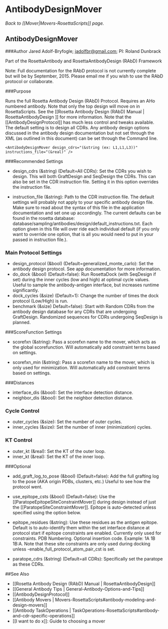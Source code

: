 # AntibodyDesignMover
*Back to [[Mover|Movers-RosettaScripts]] page.*
## AntibodyDesignMover

###Author
Jared Adolf-Bryfogle; jadolfbr@gmail.com; 
PI: Roland Dunbrack

Part of the RosettaAntibody and RosettaAntibodyDesign (RAbD) Framework

Note: Full documentation for the RAbD protocol is not currently complete but will be by September, 2015.  Please email me if you wish to use the RAbD protocol or collaborate. 

<!--- BEGIN_INTERNAL -->
###Purpose

Runs the full Rosetta Antibody Design (RAbD) Protocol.  Requires an AHo numbered antibody. Note that only the top design will move on in RosettaScripts.  See the [[Rosetta Antibody Design (RAbD) Manual | RosettaAntibodyDesign ]] for more information.  Note that the [[AntibodyDesignProtocol]] has much less control and tweaks available. The default setting is to design all CDRs.  Any antibody design options discussed in the antibody design documentation but not set through the XML (as outlined in this document) can be set through the Command line.


```
<AntibodyDesignMover design_cdrs="(&string (ex: L1,L1,L3))" instructions_file="(&real)" />
```

###Recommended Settings

-   design_cdrs (&string) (Default=All CDRs): Set the CDRs you wish to design.  This will both GraftDesign and SeqDesign the CDRs.  This can also be set in the CDR instruction file. Setting it in this option overrides the instruction file.

-   instruction_file (&string): Path to the CDR instruction file.  The default settings will probably not apply to your specific antibody design file.  Make sure to read about the syntax of this file in the application documentation and set one up accordingly.  The current defaults can be found in the rosetta database: database/sampling/antibodies/design/default_instructions.txt.  Each option given in this file will over ride each individual default (if you only want to override one option, that is all you would need to put in your passed in instruction file.).


### Main Protocol Settings
-   design_protocol (&bool) (Default=generalized_monte_carlo): Set the antibody design protocol.  See app documentation for more information.
-   do_dock (&bool) (Default=false): Run RosettaDock (with SeqDesign if set) during the inner cycles (low and high) at optimal cycle values.  Useful to sample the antibody-antigen interface, but increases runtime significantly.
-   dock_cycles (&size) (Default=1): Change the number of times the dock protocol (Low/High) is run.
-   benchmark (&size) Default=false): Start with Random CDRs from the antibody design database for any CDRs that are undergoing GraftDesign.  Randomized sequences for CDRs undergoing SeqDesign is planned.

###ScoreFunction Settings

-   scorefxn (&string): Pass a scorefxn name to the mover, which acts as the global scorefunction.  Will automatically add constraint terms based on settings.

-   scorefxn_min (&string): Pass a scorefxn name to the mover, which is only used for minimization.  Will automatically add constraint terms based on settings.

###Distances

-   interface_dis (&bool): Set the interface detection distance.
-   neighbor_dis (&bool): Set the neighbor detection distance.

### Cycle Control

-   outer_cycles (&size): Set the number of outer cycles.
-   inner_cycles (&size): Set the number of inner (minimization) cycles.

### KT Control
-   outer_kt (&real): Set the KT of the outer loop.
-   inner_kt (&real): Set the KT of the inner loop.


###Optional
-   add_graft_log_to_pose (&bool) (Default=false): Add the full grafting log to the pose (AKA origin PDBs, clusters, etc.)  Useful to see how the protocol went.

-   use_epitope_csts (&bool) (Default=false): Use the [[ParatopeEpitopeSiteConstraintMover]] during design instead of just the [[ParatopeSiteConstraintMover]].  Epitope is auto-detected unless specified using the option below.
-   epitope_residues (&string): Use these residues as the antigen epitope.  Default is to auto-identify them within the set interface distance at protocol start if epitope constraints are enabled. Currently only used for constraints.  PDB Numbering. Optional insertion code. Example: 1A 1B 1B:A. Note that these site constraints are only used during docking unless -enable_full_protocol_atom_pair_cst is set.
-   paratope_cdrs (&string) (Default=all CDRs): Specifically set the paratope as these CDRs.

<!--- END_INTERNAL -->

##See Also

* [[Rosetta Antibody Design (RAbD) Manual | RosettaAntibodyDesign]]
* [[General Antibody Tips | General-Antibody-Options-and-Tips]]
* [[AntibodyDesignProtocol]]
* [[Antibody Movers | Movers-RosettaScripts#antibody-modeling-and-design-movers]]
* [[Antibody TaskOperations | TaskOperations-RosettaScripts#antibody-and-cdr-specific-operations]]
* [[I want to do x]]: Guide to choosing a mover